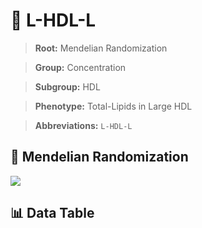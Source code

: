 # 🧪 L-HDL-L

> **Root:** Mendelian Randomization

> **Group:** Concentration  

> **Subgroup:** HDL

> **Phenotype:** Total-Lipids in Large HDL  

> **Abbreviations:** `L-HDL-L`

## 🧬 Mendelian Randomization  

<img src="/MR/Figures/Inverse/LhengxianHDLhengxianL.png"/>


## 📊 Data Table


<CsvTableMRI src="/public/MR/Data/Inverse/LhengxianHDLhengxianL.csv"/>
